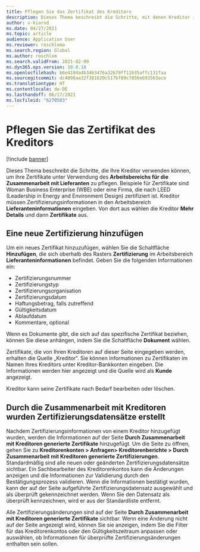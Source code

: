 ```yaml
---
title: Pflegen Sie das Zertifikat des Kreditors
description: Dieses Thema beschreibt die Schritte, mit denen Kreditor ihre Zertifikate mit Hilfe des Arbeitsbereichs „Vendor collaboration“ pflegen können.
author: v-kiarnd
ms.date: 04/27/2021
ms.topic: article
audience: Application User
ms.reviewer: roschloma
ms.search.region: Global
ms.author: roschlom
ms.search.validFrom: 2021-02-09
ms.dyn365.ops.version: 10.0.18
ms.openlocfilehash: b6e4194a4b3463476a32679ff11b35affc131faa
ms.sourcegitcommit: dc4898aa32f381620c517bf89c7856e693563ace
ms.translationtype: HT
ms.contentlocale: de-DE
ms.lasthandoff: 06/17/2021
ms.locfileid: "6270503"
---
```

# <a name="maintain-vendor-certification"></a>Pflegen Sie das Zertifikat des Kreditors

[!include [banner](../includes/banner.md)]

Dieses Thema beschreibt die Schritte, die Ihre Kreditor verwenden können, um ihre Zertifikate unter Verwendung des **Arbeitsbereichs für die Zusammenarbeit mit Lieferanten** zu pflegen. Beispiele für Zertifikate sind Woman Business Enterprise (WBE) oder eine Firma, die nach LEED (Leadership in Energy and Environment Design) zertifiziert ist. Kreditor müssen Zertifizierungsinformationen in den Arbeitsbereich **Lieferanteninformationen** eingeben. Von dort aus wählen die Kreditor **Mehr Details** und dann **Zertifikate** aus.

## <a name="add-a-new-certification"></a>Eine neue Zertifizierung hinzufügen

Um ein neues Zertifikat hinzuzufügen, wählen Sie die Schaltfläche **Hinzufügen**, die sich oberhalb des Rasters **Zertifizierung** im Arbeitsbereich **Lieferanteninformationen** befindet. Geben Sie die folgenden Informationen ein:
 
- Zertifizierungsnummer
- Zertifizierungstyp
- Zertifizierungsorganisation 
- Zertifizierungsdatum
- Haftungsbetrag, falls zutreffend
- Gültigkeitsdatum
- Ablaufdatum
- Kommentare, optional

Wenn es Dokumente gibt, die sich auf das spezifische Zertifikat beziehen, können Sie diese anhängen, indem Sie die Schaltfläche **Dokument** wählen.

Zertifikate, die von Ihren Kreditoren auf dieser Seite eingegeben werden, erhalten die Quelle „Kreditor“. Sie können Informationen zu Zertifikaten im Namen Ihres Kreditors unter Kreditor-Bankkonten eingeben. Die Informationen werden hier angezeigt und die Quelle wird als **Kunde** angezeigt.

Kreditor kann seine Zertifikate nach Bedarf bearbeiten oder löschen.

## <a name="vendor-collaboration-generated-certification-records"></a>Durch die Zusammenarbeit mit Kreditoren wurden Zertifizierungsdatensätze erstellt 
 
Nachdem Zertifizierungsinformationen von einem Kreditor hinzugefügt wurden, werden die Informationen auf der Seite **Durch Zusammenarbeit mit Kreditoren generierte Zertifikate** hinzugefügt. Um die Seite zu öffnen, gehen Sie zu **Kreditorenkonten > Anfragen> Kreditorenberichte > Durch Zusammenarbeit mit Kreditoren generierte Zertifizierungen**. Standardmäßig sind alle neuen oder geänderten Zertifizierungsdatensätze sichtbar. Ein Sachbearbeiter des Kreditorenkontos kann die Änderungen anzeigen und die Informationen zur Validierung durch den Bestätigungsprozess validieren. Wenn die Informationen bestätigt wurden, kann der auf der Seite aufgeführte Zertifizierungsdatensatz ausgewählt und als überprüft gekennzeichnet werden. Wenn Sie den Datensatz als überprüft kennzeichnen, wird er aus der Standardliste entfernt.
 
Alle Zertifizierungsänderungen sind auf der Seite **Durch Zusammenarbeit mit Kreditoren generierte Zertifikate** sichtbar. Wenn eine Änderung nicht auf der Seite angezeigt wird, können Sie sie anzeigen, indem Sie die Filter für das Kreditorenkontos oder den Gültigkeitszeitraum anpassen oder auswählen, ob Informationen für überprüfte Zertifizierungsänderungen enthalten sein sollen. 

